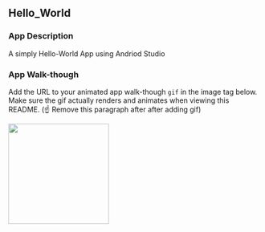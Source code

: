 ## Hello_World

### App Description
 A simply Hello-World App using Andriod Studio

### App Walk-though
 Add the URL to your animated app walk-though `gif` in the image tag below. Make sure the gif actually renders and animates when viewing this README. (☝️ Remove this paragraph after after adding gif)

<img src="YOUR_GIF_URL_HERE" width=200><br>

